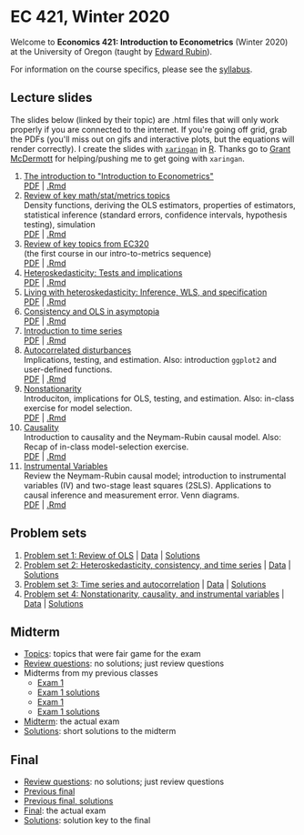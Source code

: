 # EC 421, Winter 2020

Welcome to **Economics 421: Introduction to Econometrics** (Winter 2020) at the University of Oregon (taught by [Edward Rubin](https://edrub.in)).

For information on the course specifics, please see the [syllabus](https://raw.githack.com/edrubin/EC421W20/master/Syllabus/syllabus.pdf).

## Lecture slides

The slides below (linked by their topic) are .html files that will only work properly if you are connected to the internet. If you're going off grid, grab the PDFs (you'll miss out on gifs and interactive plots, but the equations will render correctly). I create the slides with [`xaringan`](https://github.com/yihui/xaringan/wiki) in [R](cran.r-project.org). Thanks go to [Grant McDermott](grantmcdermott.com/) for helping/pushing me to get going with `xaringan`.

1. [The introduction to "Introduction to Econometrics"](https://raw.githack.com/edrubin/EC421W20/master/notes/01-intro/01-intro.html) <br> [PDF](https://raw.githack.com/edrubin/EC421W20/master/notes/01-intro/01-intro.pdf) | [.Rmd](https://github.com/edrubin/EC421W20/blob/master/notes/01-intro/01-intro.Rmd)
2. [Review of key math/stat/metrics topics](https://raw.githack.com/edrubin/EC421W20/master/notes/02-review/02-review.html)<br>Density functions, deriving the OLS estimators, properties of estimators, statistical inference (standard errors, confidence intervals, hypothesis testing), simulation <br> [PDF](https://raw.githack.com/edrubin/EC421W20/master/notes/02-review/02-review.pdf) | [.Rmd](https://github.com/edrubin/EC421W20/blob/master/notes/02-review/02-review.Rmd)
3. [Review of key topics from EC320](https://raw.githack.com/edrubin/EC421W20/master/notes/03-review/03-review.html)<br>(the first course in our intro-to-metrics sequence) <br> [PDF](https://raw.githack.com/edrubin/EC421W20/master/notes/03-review/03-review.pdf) | [.Rmd](https://github.com/edrubin/EC421W20/blob/master/notes/03-review/03-review.Rmd)
4. [Heteroskedasticity: Tests and implications](https://raw.githack.com/edrubin/EC421W20/master/notes/04-heteroskedasticity/04-heteroskedasticity.html) <br> [PDF](https://raw.githack.com/edrubin/EC421W20/master/notes/04-heteroskedasticity/04-heteroskedasticity.pdf) | [.Rmd](https://github.com/edrubin/EC421W20/blob/master/notes/04-heteroskedasticity/04-heteroskedasticity.Rmd)
5. [Living with heteroskedasticity: Inference, WLS, and specification](https://raw.githack.com/edrubin/EC421W20/master/notes/05-heteroskedasticity/05-heteroskedasticity.html) <br> [PDF](https://raw.githack.com/edrubin/EC421W20/master/notes/05-heteroskedasticity/05-heteroskedasticity.pdf) | [.Rmd](https://github.com/edrubin/EC421W20/blob/master/notes/05-heteroskedasticity/05-heteroskedasticity.Rmd)
6. [Consistency and OLS in asymptopia](https://raw.githack.com/edrubin/EC421W20/master/notes/06-consistency/06-consistency.html) <br> [PDF](https://raw.githack.com/edrubin/EC421W20/master/notes/06-consistency/06-consistency.pdf) | [.Rmd](https://github.com/edrubin/EC421W20/blob/master/notes/06-consistency/06-consistency.Rmd)
7. [Introduction to time series](https://raw.githack.com/edrubin/EC421W20/master/notes/07-timeseries/07-time-series.html) <br> [PDF](https://raw.githack.com/edrubin/EC421W20/master/notes/07-timeseries/07-time-series.pdf) | [.Rmd](https://github.com/edrubin/EC421W20/blob/master/notes/07-timeseries/07-time-series.Rmd)
8. [Autocorrelated disturbances](https://raw.githack.com/edrubin/EC421W20/master/notes/08-autocorrelation/08-autocorrelation.html)<br>Implications, testing, and estimation. Also: introduction `ggplot2` and user-defined functions. <br> [PDF](https://raw.githack.com/edrubin/EC421W20/master/notes/08-autocorrelation/08-autocorrelation.pdf) | [.Rmd](https://github.com/edrubin/EC421W20/blob/master/notes/08-autocorrelation/08-autocorrelation.Rmd)
9. [Nonstationarity](https://raw.githack.com/edrubin/EC421W20/master/notes/09-nonstationarity/09-nonstationarity.html)<br>Introduciton, implications for OLS, testing, and estimation. Also: in-class exercise for model selection. <br> [PDF](https://raw.githack.com/edrubin/EC421W20/master/notes/09-nonstationarity/09-nonstationarity.pdf) | [.Rmd](https://github.com/edrubin/EC421W20/blob/master/notes/09-nonstationarity/09-nonstationarity.Rmd)
10. [Causality](https://raw.githack.com/edrubin/EC421W20/master/notes/10-causality/10-causality.html)<br>Introduction to causality and the Neymam-Rubin causal model. Also: Recap of in-class model-selection exercise. <br> [PDF](https://raw.githack.com/edrubin/EC421W20/master/notes/10-causality/10-causality.pdf) | [.Rmd](https://github.com/edrubin/EC421W20/blob/master/notes/10-causality/10-causality.Rmd)
11. [Instrumental Variables](https://raw.githack.com/edrubin/EC421W20/master/notes/11-iv/11-iv.html)<br>Review the Neymam-Rubin causal model; introduction to instrumental variables (IV) and two-stage least squares (2SLS). Applications to causal inference and measurement error. Venn diagrams. <br> [PDF](https://raw.githack.com/edrubin/EC421W20/master/notes/11-iv/11-iv.pdf) | [.Rmd](https://github.com/edrubin/EC421W20/blob/master/notes/11-iv/11-iv.Rmd)

## Problem sets

1. [Problem set 1: Review of OLS](https://raw.githack.com/edrubin/EC421W20/master/problem-sets/001-assignment.pdf) | [Data](https://raw.githack.com/edrubin/EC421W20/master/problem-sets/001-data.csv) | [Solutions](https://raw.githack.com/edrubin/EC421W20/master/problem-sets/001-solutions.pdf)
2. [Problem set 2: Heteroskedasticity, consistency, and time series](https://raw.githack.com/edrubin/EC421W20/master/problem-sets/002-assignment.pdf) | [Data](https://raw.githack.com/edrubin/EC421W20/master/problem-sets/002-data.csv) | [Solutions](https://raw.githack.com/edrubin/EC421W20/master/problem-sets/002-solutions.pdf)
3. [Problem set 3: Time series and autocorrelation](https://raw.githack.com/edrubin/EC421W20/master/problem-sets/003-assignment.pdf) | [Data](https://raw.githack.com/edrubin/EC421W20/master/problem-sets/003-data.csv) | [Solutions](https://raw.githack.com/edrubin/EC421W20/master/problem-sets/003-solutions.pdf)
4. [Problem set 4: Nonstationarity, causality, and instrumental variables](https://raw.githack.com/edrubin/EC421W20/master/problem-sets/004-assignment.pdf) | [Data](https://raw.githack.com/edrubin/EC421W20/master/problem-sets/004-data.csv) | [Solutions](https://raw.githack.com/edrubin/EC421W20/master/problem-sets/004-solutions.pdf)

## Midterm

- [Topics](https://raw.githack.com/edrubin/EC421W20/master/midterm/midterm-prep/midterm_topics.pdf): topics that were fair game for the exam
- [Review questions](https://raw.githack.com/edrubin/EC421W20/master/midterm-prep/midterm_review.pdf): no solutions; just review questions
- Midterms from my previous classes
  - [Exam 1](https://raw.githack.com/edrubin/EC421W20/master/midterms-previous/practice_exam.pdf)
  - [Exam 1 solutions](https://raw.githack.com/edrubin/EC421W20/master/midterms-previous/practice_exam_key.pdf)
  - [Exam 1](https://raw.githack.com/edrubin/EC421W20/master/midterms-previous/practice_exam2.pdf)
  - [Exam 1 solutions](https://raw.githack.com/edrubin/EC421W20/master/midterms-previous/practice_exam2_key.pdf)
- [Midterm](https://raw.githack.com/edrubin/EC421W20/master/midterm/midterm.pdf): the actual exam
- [Solutions](https://raw.githack.com/edrubin/EC421W20/master/midterm/midterm-solutions.pdf): short solutions to the midterm

## Final

- [Review questions](https://raw.githack.com/edrubin/EC421W20/master/final/final-prep/final-review.pdf): no solutions; just review questions
- [Previous final](https://raw.githack.com/edrubin/EC421W20/master/final/final-prep/final-previous.pdf)
- [Previous final, solutions](https://raw.githack.com/edrubin/EC421W20/master/final/final-prep/final-previous-key.pdf)
- [Final](https://raw.githack.com/edrubin/EC421W20/master/final/final.pdf): the actual exam
- [Solutions](https://raw.githack.com/edrubin/EC421W20/master/final/final-solutions.pdf): solution key to the final
